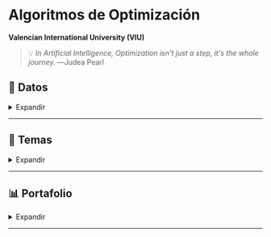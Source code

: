 # Algoritmos de Optimización

**Valencian International University (VIU)**



>💡 *In Artificial Intelligence, Optimization isn't just a step, it's the whole journey.* ―Judea Pearl 



## 📃 Datos


<details>
    <summary> Expandir </summary>
  
- Victor David Betancourt Leal



</details>

----------------





## 📃 Temas


<details>
    <summary> Expandir </summary>
  




</details>

----------------




## 📊 Portafolio

<details>
    <summary> Expandir </summary>

- **Actividad Guiada 1**
    - [AG1](https://github.com/vbleal/03MIAR/tree/main/AG1)

- **Actividad Guiada 2**
    - [AG2](https://github.com/vbleal/03MIAR/tree/main/AG2)

- **Actividad Guiada 3**
    - [AG3](https://github.com/vbleal/03MIAR/tree/main/AG3)

- **Trabajo Final**
    - [TP](https://github.com/vbleal/03MIAR/tree/main/TP)


</details>

----------------




